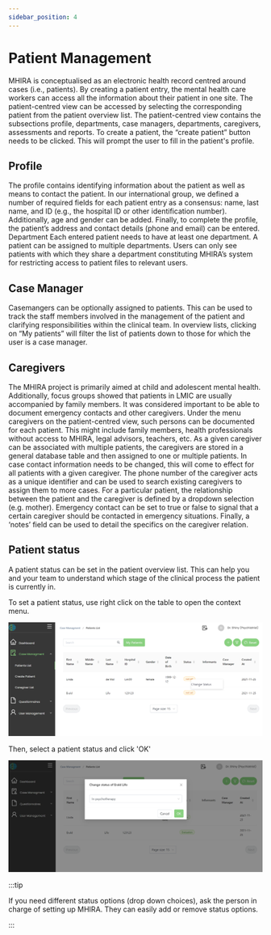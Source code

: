 ```yaml
---
sidebar_position: 4
---
```


# Patient Management 
MHIRA is conceptualised as an electronic health record centred around cases (i.e., patients). By creating a patient entry, the mental health care workers can access all the information about their patient in one site. The patient-centred view can be accessed by selecting the corresponding patient from the patient overview list.  The patient-centred view contains the subsections profile, departments, case managers, departments, caregivers, assessments and reports. To create a patient, the “create patient” button needs to be clicked. This will prompt the user to fill in the patient's profile.

## Profile 
The profile contains identifying information about the patient as well as means to contact the patient. In our international group, we defined a number of required fields for each patient entry as a consensus: name, last name, and ID (e.g., the hospital ID or other identification number). Additionally, age and gender can be added. Finally, to complete the profile, the patient’s address and contact details (phone and email) can be entered.  
Department
Each entered patient needs to have at least one department. A patient can be assigned to multiple departments. Users can only see patients with which they share a department constituting MHIRA’s system for restricting access to patient files to relevant users.  

## Case Manager 
Casemangers can be optionally assigned to patients. This can be used to track the staff members involved in the management of the patient and clarifying responsibilities within the clinical team. In overview lists, clicking on “My patients” will filter the list of patients down to those for which the user is a case manager. 

## Caregivers
The MHIRA project is primarily aimed at child and adolescent mental health. Additionally, focus groups showed that patients in LMIC are usually accompanied by family members. It was considered important to be able to document emergency contacts and other caregivers. Under the menu caregivers on the patient-centred view, such persons can be documented for each patient. This might include family members, health professionals without access to MHIRA, legal advisors, teachers, etc. As a given caregiver can be associated with multiple patients, the caregivers are stored in a general database table and then assigned to one or multiple patients. In case contact information needs to be changed, this will come to effect for all patients with a given caregiver. The phone number of the caregiver acts as a unique identifier and can be used to search existing caregivers to assign them to more cases. For a particular patient, the relationship between the patient and the caregiver is defined by a dropdown selection (e.g. mother). Emergency contact can be set to true or false to signal that a certain caregiver should be contacted in emergency situations. Finally, a ‘notes’ field can be used to detail the specifics on the caregiver relation.

## Patient status

A patient status can be set in the patient overview list. 
This can help you and your team to understand which stage of the clinical process the patient is currently in. 

To set a patient status, use right click on the table to open the context menu.

![patient_status2](./img/patient_status2.png "patient_status2")

Then, select a patient status and click 'OK'

![patient_status3](./img/patient_status3.png "patient_status3")


:::tip

If you need different status options (drop down choices), ask the person in charge of setting up MHIRA. 
They can easily add or remove status options. 

:::

